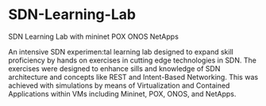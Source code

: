 # SDN-Learning-Lab
SDN Learning Lab with mininet POX ONOS NetApps

An intensive SDN experimen:tal learning lab designed to expand skill proficiency by hands on exercises in cutting edge technologies in SDN.  The exercises were designed to enhance sills and knowledge of SDN architecture and concepts like REST and Intent-Based Networking.  This was achieved with simulations by means of Virtualization and Contained Applications within VMs including Mininet, POX, ONOS, and NetApps.
